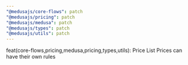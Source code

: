 ```yaml
---
"@medusajs/core-flows": patch
"@medusajs/pricing": patch
"@medusajs/medusa": patch
"@medusajs/types": patch
"@medusajs/utils": patch
---
```


feat(core-flows,pricing,medusa,pricing,types,utils): Price List Prices can have their own rules
